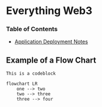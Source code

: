 # Everything Web3

### Table of Contents
- [Application Deployment Notes](./deployment.md)

## Example of a Flow Chart

```
This is a codeblock
```

```mermaid
flowchart LR
    one --> two
    two --> three
    three --> four
```

